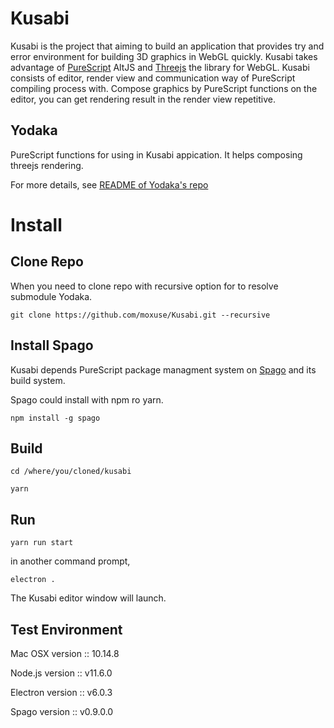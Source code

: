 # Kusabi

Kusabi is the project that aiming to build an application that provides try and error environment for building 3D graphics in WebGL quickly. Kusabi takes advantage of [PureScript](http://www.purescript.org) AltJS and [Threejs](https://threejs.org) the library for WebGL. Kusabi consists of editor, render view and communication way of PureScript compiling process with. Compose graphics by PureScript functions on the editor, you can get rendering result in the render view repetitive.

## Yodaka

PureScript functions for using in Kusabi appication. It helps composing threejs rendering.

For more details, see [README of Yodaka's repo](https://github.com/moxuse/Yodaka)

# Install

## Clone Repo

When you need to clone repo with recursive option for to resolve submodule Yodaka.

```
git clone https://github.com/moxuse/Kusabi.git --recursive
```

## Install Spago

Kusabi depends PureScript package managment system on [Spago](https://github.com/spacchetti/spago) and its build system.

Spago could install with npm ro yarn.

```
npm install -g spago
```

## Build

```
cd /where/you/cloned/kusabi

yarn
```

## Run

```
yarn run start
```

in another command prompt,

```
electron .
```

The Kusabi editor window will launch.

## Test Environment

Mac OSX version :: 10.14.8

Node.js version :: v11.6.0

Electron version :: v6.0.3

Spago version :: v0.9.0.0
